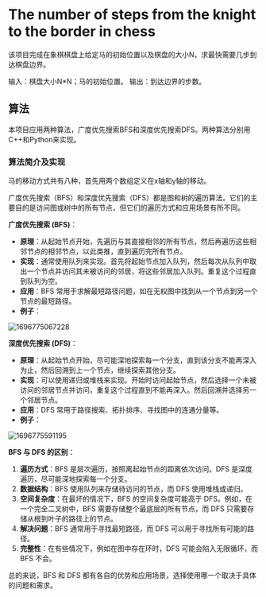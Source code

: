 # The number of steps from the knight to the border in chess

该项目完成在象棋棋盘上给定马的初始位置以及棋盘的大小N，求最快需要几步到达棋盘边界。

输入：棋盘大小N*N；马的初始位置。
输出：到达边界的步数。

## 算法

本项目应用两种算法，广度优先搜索BFS和深度优先搜索DFS。两种算法分别用C++和Python来实现。

### 算法简介及实现

马的移动方式共有八种，首先用两个数组定义在x轴和y轴的移动。

广度优先搜索（BFS）和深度优先搜索（DFS）都是图和树的遍历算法。它们的主要目的是访问图或树中的所有节点，但它们的遍历方式和应用场景有所不同。

**广度优先搜索 (BFS)**：
- **原理**：从起始节点开始，先遍历与其直接相邻的所有节点，然后再遍历这些相邻节点的相邻节点，以此类推，直到遍历完所有节点。
- **实现**：通常使用队列来实现。首先将起始节点加入队列，然后每次从队列中取出一个节点并访问其未被访问的邻居，将这些邻居加入队列。重复这个过程直到队列为空。
- **应用**：BFS 常用于求解最短路径问题，如在无权图中找到从一个节点到另一个节点的最短路径。
- **例子**：

![1696775067228](https://github.com/Rainintheeast/The-number-of-steps-from-the-knight-to-the-border-in-chess/assets/80569437/acef26c5-547c-42c9-9fb4-3d685e75a954)

**深度优先搜索 (DFS)**：
- **原理**：从起始节点开始，尽可能深地探索每一个分支，直到该分支不能再深入为止，然后回溯到上一个节点，继续探索其他分支。
- **实现**：可以使用递归或堆栈来实现。开始时访问起始节点，然后选择一个未被访问的邻居节点并访问，重复这个过程直到不能再深入。然后回溯并选择另一个邻居节点。
- **应用**：DFS 常用于路径搜索、拓扑排序、寻找图中的连通分量等。
- **例子**：

![1696775591195](https://github.com/Rainintheeast/The-number-of-steps-from-the-knight-to-the-border-in-chess/assets/80569437/c828e882-1894-43e1-bb94-41f6824bde4b)


**BFS 与 DFS 的区别**：
1. **遍历方式**：BFS 是层次遍历，按照离起始节点的距离依次访问。DFS 是深度遍历，尽可能深地探索每一个分支。
2. **数据结构**：BFS 使用队列来存储待访问的节点，而 DFS 使用堆栈或递归。
3. **空间复杂度**：在最坏的情况下，BFS 的空间复杂度可能高于 DFS。例如，在一个完全二叉树中，BFS 需要存储整个最底层的所有节点，而 DFS 只需要存储从根到叶子的路径上的节点。
4. **解决问题**：BFS 通常用于寻找最短路径，而 DFS 可以用于寻找所有可能的路径。
5. **完整性**：在有些情况下，例如在图中存在环时，DFS 可能会陷入无限循环，而 BFS 不会。

总的来说，BFS 和 DFS 都有各自的优势和应用场景，选择使用哪一个取决于具体的问题和需求。

